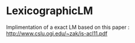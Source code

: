 # LexicographicLM
Implimentation of a exact LM based on this paper : http://www.cslu.ogi.edu/~zak/is-acl11.pdf

